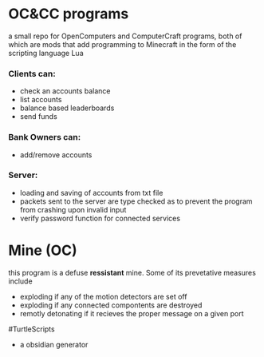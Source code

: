 # OC&CC programs
a small repo for OpenComputers and ComputerCraft programs, both of which are mods that add programming to Minecraft in the form of the scripting language Lua

### Clients can:
* check an accounts balance
* list accounts
* balance based leaderboards
* send funds

### Bank Owners can:
* add/remove accounts

### Server:
* loading and saving of accounts from txt file
* packets sent to the server are type checked as to prevent the program from crashing upon invalid input
* verify password function for connected services

# Mine (OC)
this program is a defuse **ressistant** mine. Some of its prevetative measures include
* exploding if any of the motion detectors are set off
* exploding if any connected compontents are destroyed
* remotly detonating if it recieves the proper message on a given port

#TurtleScripts
* a obsidian generator
